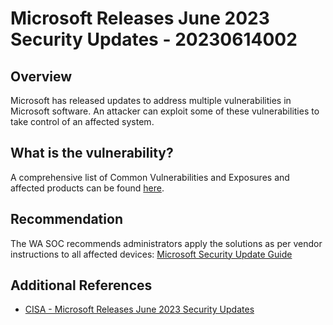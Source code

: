 # Microsoft Releases June 2023 Security Updates - 20230614002

## Overview

Microsoft has released updates to address multiple vulnerabilities in Microsoft software. An attacker can exploit some of these vulnerabilities to take control of an affected system.

## What is the vulnerability?

A comprehensive list of Common Vulnerabilities and Exposures and affected products can be found [here](https://msrc.microsoft.com/update-guide/releaseNote/2023-Jun).


## Recommendation

The WA SOC recommends administrators apply the solutions as per vendor instructions to all affected devices: [Microsoft Security Update Guide](https://msrc.microsoft.com/update-guide/deployments)

## Additional References

- [CISA - Microsoft Releases June 2023 Security Updates](https://www.cisa.gov/news-events/alerts/2023/06/13/microsoft-releases-june-2023-security-updates)

